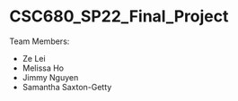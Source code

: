 # CSC680_SP22_Final_Project

 Team Members:
- Ze Lei
- Melissa Ho
- Jimmy Nguyen
- Samantha Saxton-Getty

